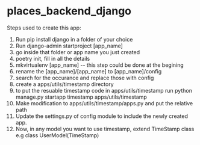 # places_backend_django

Steps used to create this app:
1. Run pip install django in a folder of your choice
2. Run django-admin startproject [app_name]
3. go inside that folder or app name you just created
4. poetry init, fill in all the details
5. mkvirtualenv [app_name] -- this step could be done at the begining
6. rename the [app_name]/[app_name] to [app_name]/config
7. search  for the occurance and replace those with config
8. create a apps/utils/timestamp directory
9. to put the resuable timestamp code in apps/utils/timestamp run python manage.py startapp timestamp apps/utils/timestamp
10. Make modification to apps/utils/timestamp/apps.py and put the relative path
11. Update the settings.py of config module to include the newly created app.
12. Now, in any model you want to use timestamp, extend TimeStamp class e.g class UserModel(TimeStamp)
